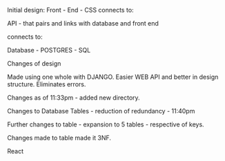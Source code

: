 Initial design:
Front - End - CSS
connects to:

API - that pairs and links with database and front end

connects to:

Database - POSTGRES - SQL



Changes of design


Made using one whole with DJANGO. Easier WEB API and better in design structure.
Eliminates errors.

Changes as of 11:33pm - added new directory.

Changes to Database Tables - reduction of redundancy - 11:40pm

Further changes to table - expansion to 5 tables - respective of keys. 

Changes made to table made it 3NF.

React
